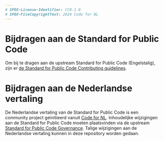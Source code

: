 ```yaml
---
# SPDX-License-Identifier: CC0-1.0
# SPDX-FileCopyrightText: 2024 Code for NL
---
```


# Bijdragen aan de Standard for Public Code

Om bij te dragen aan de upstream Standard for Public Code (Engelstalig), zijn er [de Standard for Public Code Contributing guidelines](https://www.standardforpubliccode.org/CONTRIBUTING.html).

# Bijdragen aan de Nederlandse vertaling

De Nederlandse vertaling van de Standard for Public Code is een community project geïnitieerd vanuit [Code for NL](https://www.codefor.nl/). Inhoudelijke wijzigingen aan de Standard for Public Code moeten plaatsvinden via de upstream [Standard for Public Code Governance](https://www.standardforpubliccode.org/GOVERNANCE.html). Talige wijzigingen aan de Nederlandse vertaling kunnen in deze repository worden gedaan.
